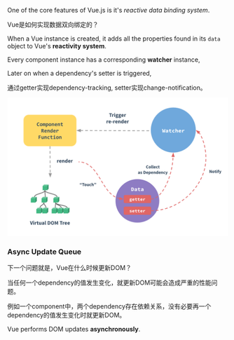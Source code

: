One of the core features of Vue.js is it's *reactive data binding system*.

Vue是如何实现数据双向绑定的？

When a Vue instance is created, it adds all the properties found in its `data` object to Vue's **reactivity system**.

Every component instance has a corresponding **watcher** instance, 

Later on when a dependency's setter is triggered, 

通过getter实现dependency-tracking, setter实现change-notification。

![](../assets/vue-reactivity.png)

### Async Update Queue

下一个问题就是，Vue在什么时候更新DOM？

当任何一个dependency的值发生变化，就更新DOM可能会造成严重的性能问题。

例如一个component中，两个dependency存在依赖关系，没有必要再一个dependency的值发生变化时就更新DOM。

Vue performs DOM updates **asynchronously**.